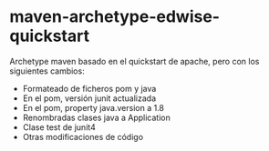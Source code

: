 maven-archetype-edwise-quickstart
================

Archetype maven basado en el quickstart de apache, pero con los siguientes cambios:

- Formateado de ficheros pom y java
- En el pom, versión junit actualizada
- En el pom, property java.version a 1.8
- Renombradas clases java a Application
- Clase test de junit4
- Otras modificaciones de código
